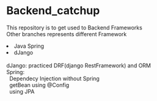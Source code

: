 # Backend_catchup

This repository is to get used to Backend Frameworks <br />
Other branches represents different Framework <br/>
<li> Java Spring </li>
<li> dJango </li>
<br />
dJango: practiced DRF(django RestFramework) and ORM <br />
Spring: <br />
&nbsp Dependecy Injection without Spring <br />
&nbsp getBean using @Config <br />
&nbsp using JPA <br />
